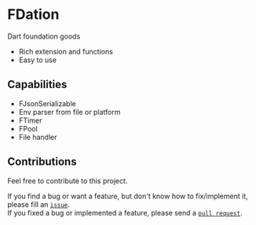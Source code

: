 # FDation

Dart foundation goods

* Rich extension and functions
* Easy to use

## Capabilities

* FJsonSerializable
* Env parser from file or platform
* FTimer
* FPool
* File handler

## Contributions

Feel free to contribute to this project.

If you find a bug or want a feature, but don't know how to fix/implement it, please fill an [`issue`](https://github.com/andypangaribuan/fdation/issues).  
If you fixed a bug or implemented a feature, please send a [`pull request`](https://github.com/andypangaribuan/fdation/pulls).

